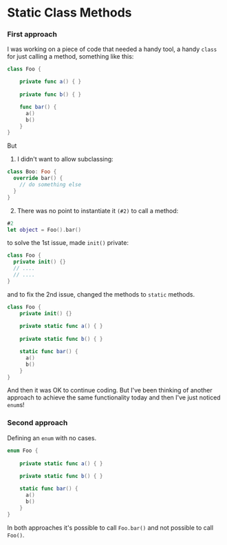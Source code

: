 # Static Class Methods

### First approach
I was working on a piece of code that needed a handy tool, a handy `class` for just calling a method, something like this:
``` Swift
class Foo {

    private func a() { }
    
    private func b() { }

    func bar() {
      a()
      b()
    }
}
```
But
1. I didn't want to allow subclassing:
``` Swift
class Boo: Foo { 
  override bar() { 
    // do something else
  }
}
```
2. There was no point to instantiate it `(#2)` to call a method:

``` Swift
#2
let object = Foo().bar()
```

to solve the 1st issue, made `init()` private:
``` Swift
class Foo {
  private init() {}
  // ....
  // ....
}
```

and to fix the 2nd issue, changed the methods to `static` methods.

``` Swift
class Foo {
    private init() {}
    
    private static func a() { }
    
    private static func b() { }

    static func bar() {
      a()
      b()
    }
}
```
 
And then it was OK to continue coding.
But I've been thinking of another approach to achieve the same functionality today and then I've just noticed `enum`s!

### Second approach
Defining an `enum` with no cases.

``` Swift
enum Foo {
    
    private static func a() { }
    
    private static func b() { }

    static func bar() {
      a()
      b()
    }
}
```

In both approaches it's possible to call `Foo.bar()` and not possible to call `Foo()`.
